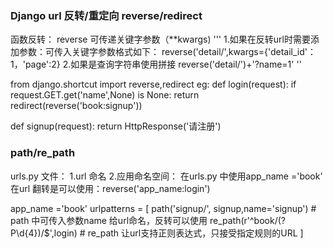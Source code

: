 ### Django url 反转/重定向 reverse/redirect
函数反转： reverse 可传递关键字参数（**kwargs)
   '''
    1.如果在反转url时需要添加参数：可传入关键字参数格式如下：
     reverse('detail/',kwargs={'detail_id'：1，'page':2}
    2.如果是查询字符串使用拼接
     reverse('detail/')+'?name=1'
   ''

from django.shortcut import reverse,redirect
eg:
def login(request):
    if request.GET.get('name',None) is None:
    return redirect(reverse('book:signup'))


def signup(request):
    return HttpResponse('请注册')


### path/re_path
urls.py 文件：
1.url 命名
2.应用命名空间： 在urls.py 中使用app_name ='book' 在url 翻转是可以使用：reverse('app_name:login')

app_name ='book'
urlpatterns = [
   path('signup/', signup,name='signup')  # path 中可传入参数name 给url命名，反转可以使用
   re_path(r'^book/(?P<id>\d{4})/$',login) # re_path 让url支持正则表达式，只接受指定规则的URL
]

